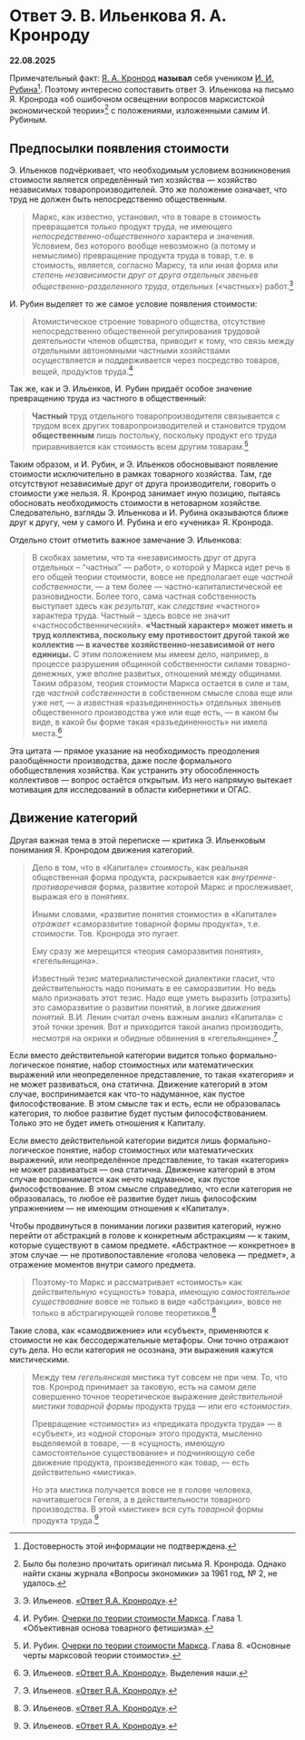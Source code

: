 # Ответ Э. В. Ильенкова Я. А. Кронроду

**22.08.2025**

Примечательный факт: [Я. А. Кронрод](https://ru.wikipedia.org/wiki/Кронрод,_Яков_Абрамович) **называл** себя учеником [И. И. Рубина](https://ru.wikipedia.org/wiki/Рубин,_Исаак_Ильич)[^1]. Поэтому интересно сопоставить ответ Э. Ильенкова на письмо Я. Кронрода «об ошибочном освещении вопросов марксистской экономической теории»[^2] с положениями, изложенными самим И. Рубиным.

[^1]: Достоверность этой информации не подтверждена.

[^2]: Было бы полезно прочитать оригинал письма Я. Кронрода. Однако найти сканы журнала «Вопросы экономики» за 1961 год, № 2, не удалось.

## Предпосылки появления стоимости

Э. Ильенков подчёркивает, что необходимым условием возникновения стоимости является определённый тип хозяйства — хозяйство независимых товаропроизводителей. Это же положение означает, что труд не должен быть непосредственно общественным.

> Маркс, как известно, установил, что в товаре в стоимость превращается *только* продукт труда, не имеющего *непосредственно-общественного* характера и значения. Условием, без которого вообще невозможно (а потому и немыслимо) превращение продукта труда в товар, т.е. в стоимость, является, согласно Марксу, та или иная форма или *степень независимости друг от друга отдельных звеньев общественно-разделенного труда*, отдельных («частных») работ.[^3]

[^3]: Э. Ильенеов. [«Ответ Я.А. Кронроду»](http://caute.ru/ilyenkov/texts/daik/reskron.html).

И. Рубин выделяет то же самое условие появления стоимости:

> Атомистическое строение товарного общества, отсутствие непосредственно общественной регулирования трудовой деятельности членов общества, приводит к тому, что связь между отдельными автономными частными хозяйствами осуществляется и поддерживается через посредство товаров, вещей, продуктов труда.[^4]

[^4]: И. Рубин. [Очерки по теории стоимости Маркса](https://rubin.comtext.space/рубин-очерки-по-теории-стоимости-маркса.html). Глава 1. «Объективная основа товарного фетишизма».

Так же, как и Э. Ильенков, И. Рубин придаёт особое значение превращению труда из частного в общественный:
 
> **Частный** труд отдельного товаропроизводителя связывается с трудом всех других товаропроизводителей и становится трудом **общественным** лишь постольку, поскольку продукт его труда приравнивается как стоимость всем другим товарам.[^5]

[^5]: И. Рубин. [Очерки по теории стоимости Маркса](https://rubin.comtext.space/рубин-очерки-по-теории-стоимости-маркса.html). Глава 8. «Основные черты марксовой теории стоимости».

Таким образом, и И. Рубин, и Э. Ильенков обосновывают появление стоимости исключительно в рамках товарного хозяйства. Там, где отсутствуют независимые друг от друга производители, говорить о стоимости уже нельзя. Я. Кронрод занимает иную позицию, пытаясь обосновать необходимость стоимости в нетоварном хозяйстве. Следовательно, взгляды Э. Ильенкова и И. Рубина оказываются ближе друг к другу, чем у самого И. Рубина и его «ученика» Я. Кронрода.

Отдельно стоит отметить важное замечание Э. Ильенкова:

> В скобках заметим, что та «независимость друг от друга отдельных – “частных” — работ», о которой у Маркса идет речь в его общей теории стоимости, вовсе не предполагает еще *частной собственности*, — а тем более — частно-капиталистической ее разновидности. Более того, сама частная собственность выступает здесь как *результат*, как *следствие* «частного» характера труда. Частный – здесь вовсе не значит «частнособственнический». **«Частный характер» может иметь и труд коллектива, поскольку ему противостоит другой такой же коллектив — в качестве хозяйственно-независимой от него единицы.** С этим положением мы имеем дело, например, в процессе разрушения общинной собственности силами товарно-денежных, уже вполне развитых, отношений между общинами. Таким образом, теория стоимости Маркса остается в силе и там, где *частной собственности* в собственном смысле слова еще или уже нет, — а известная «разъединенность» отдельных звеньев общественного производства уже или еще есть, — в каком бы виде, в какой бы форме такая «разъединенность» ни имела места.[^6]

[^6]: Э. Ильенеов. [«Ответ Я.А. Кронроду»](http://caute.ru/ilyenkov/texts/daik/reskron.html). Выделения наши.

Эта цитата — прямое указание на необходимость преодоления разобщённости производства, даже после формального обобществления хозяйства. Как устранить эту обособленность коллективов — вопрос остаётся открытым. Из него напрямую вытекает мотивация для исследований в области кибернетики и ОГАС.

## Движение категорий

Другая важная тема в этой переписке — критика Э. Ильенковым понимания Я. Кронродом движения категорий.

> Дело в том, что в «Капитале» *стоимость*, как реальная общественная форма продукта, раскрывается как *внутренне-противоречивая* форма, развитие которой Маркс и прослеживает, выражая его в *понятиях*.
>
> Иными словами, «развитие понятия стоимости» в «Капитале» *отражает* «саморазвитие товарной формы продукта», т.е. *стоимости*. Тов. Кронрода это пугает.
> 
> Ему сразу же мерещится «теория саморазвития понятия», «гегельянщина».
>
> Известный тезис материалистической диалектики гласит, что действительность надо понимать в ее саморазвитии. Но ведь мало признавать этот тезис. Надо еще уметь выразить (отразить) это саморазвитие о развитии понятий, в логике *движения понятий*. В.И. Ленин считал очень важным анализ «Капитала» с этой точки зрения. Вот и приходится такой анализ производить, несмотря на окрики и обидные обвинения в «гегельянщине».[^7]

[^7]: Э. Ильенеов. [«Ответ Я.А. Кронроду»](http://caute.ru/ilyenkov/texts/daik/reskron.html).

Если вместо действительной категории видится только формально-логическое понятие, набор стоимостных или математических выражений или неопределенное представление, то такая «категория» и не может развиваться, она статична. Движение категорий в этом случае, воспринимается как что-то надуманное, как пустое философствование. В этом смысле так и есть, если не образовалась категория, то любое развитие будет пустым философствованием. Только это не будет иметь отношения к Капиталу.

Если вместо действительной категории видится лишь формально-логическое понятие, набор стоимостных или математических выражений, или неопределённое представление, то такая «категория» не может развиваться — она статична. Движение категорий в этом случае воспринимается как нечто надуманное, как пустое философствование. В этом смысле справедливо, что если категория не образовалась, то любое её развитие будет лишь философским упражнением — не имеющим отношения к «Капиталу».

Чтобы продвинуться в понимании логики развития категорий, нужно перейти от абстракций в голове к конкретным абстракциям — к таким, которые существуют в самом предмете. «Абстрактное — конкретное» в этом случае — не противопоставление «голова человека — предмет», а отражение моментов внутри самого предмета.

> Поэтому-то Маркс и рассматривает «стоимость» как действительную «сущность» товара, имеющую *самостоятельное существование* вовсе не только в виде «абстракции», вовсе не только в абстрагирующей голове теоретиков.[^8]

[^8]: Э. Ильенеов. [«Ответ Я.А. Кронроду»](http://caute.ru/ilyenkov/texts/daik/reskron.html).

Такие слова, как «самодвижение» или «субъект», применяются к стоимости не как бессодержательные метафоры. Они точно отражают суть дела. Но если категория не осознана, эти выражения кажутся мистическими.

> Между тем *гегельянская* мистика тут совсем не при чем. То, что тов. Кронрод принимает за таковую, есть на самом деле совершенно точное теоретическое выражение *действительной мистики товарной формы* продукта труда — или его «*стоимости*».
>
> Превращение «стоимости» из «предиката продукта труда» — в «субъект», из «одной стороны» этого продукта, мысленно выделяемой в товаре, — в «сущность, имеющую самостоятельное существование» и подчиняющую себе движение продукта, произведенного как товар, — есть действительно «мистика».
>
> Но эта мистика получается вовсе не в голове человека, начитавшегося Гегеля, а в действительности товарного производства. В этой «мистике» вся суть *товарной* формы продукта труда.[^9]

[^9]: Э. Ильенеов. [«Ответ Я.А. Кронроду»](http://caute.ru/ilyenkov/texts/daik/reskron.html).
